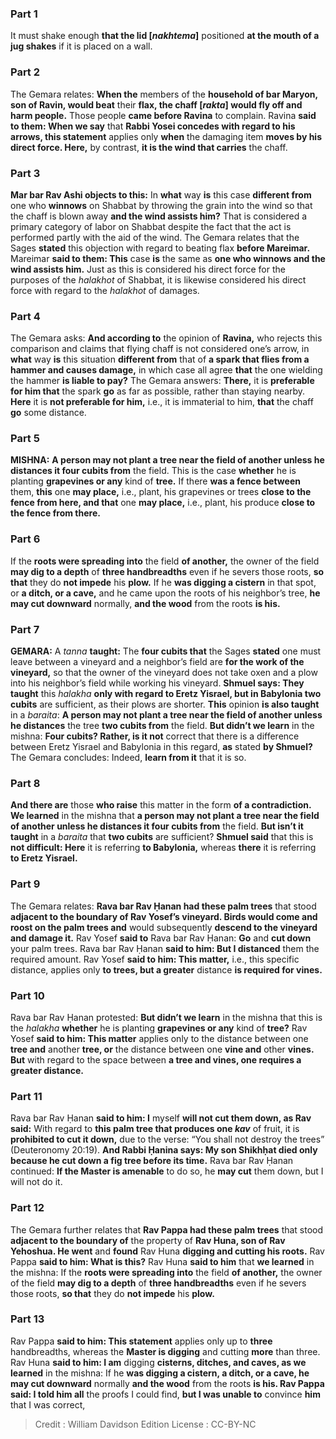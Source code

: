 
### Part 1
It must shake enough <b>that the lid [<i>nakhtema</i>]</b> positioned <b>at the mouth of a jug shakes</b> if it is placed on a wall.

### Part 2
The Gemara relates: <b>When the</b> members of the <b>household of bar Maryon, son of Ravin, would beat</b> their <b>flax, the chaff [<i>rakta</i>] would fly off and harm people.</b> Those people <b>came before Ravina</b> to complain. Ravina <b>said to them: When we say</b> that <b>Rabbi Yosei concedes with regard to his arrows, this statement</b> applies only <b>when</b> the damaging item <b>moves by his direct force. Here,</b> by contrast, <b>it is the wind that carries</b> the chaff.

### Part 3
<b>Mar bar Rav Ashi objects to this:</b> In <b>what</b> way <b>is</b> this case <b>different from</b> one who <b>winnows</b> on Shabbat by throwing the grain into the wind so that the chaff is blown away <b>and the wind assists him?</b> That is considered a primary category of labor on Shabbat despite the fact that the act is performed partly with the aid of the wind. The Gemara relates that the Sages <b>stated</b> this objection with regard to beating flax <b>before Mareimar.</b> Mareimar <b>said to them: This</b> case <b>is</b> the same as <b>one who winnows and the wind assists him.</b> Just as this is considered his direct force for the purposes of the <i>halakhot</i> of Shabbat, it is likewise considered his direct force with regard to the <i>halakhot</i> of damages.

### Part 4
The Gemara asks: <b>And according to</b> the opinion of <b>Ravina,</b> who rejects this comparison and claims that flying chaff is not considered one’s arrow, in <b>what</b> way <b>is</b> this situation <b>different from</b> that of <b>a spark that flies from a hammer and causes damage,</b> in which case all agree <b>that</b> the one wielding the hammer <b>is liable to pay?</b> The Gemara answers: <b>There,</b> it is <b>preferable for him that</b> the spark <b>go</b> as far as possible, rather than staying nearby. <b>Here</b> it is <b>not preferable for him,</b> i.e., it is immaterial to him, <b>that</b> the chaff <b>go</b> some distance.

### Part 5
<strong>MISHNA:</strong> <b>A person may not plant a tree near the field of another unless he distances it four cubits from</b> the field. This is the case <b>whether</b> he is planting <b>grapevines or any</b> kind of <b>tree.</b> If there <b>was a fence between</b> them, <b>this</b> one <b>may place,</b> i.e., plant, his grapevines or trees <b>close to the fence from here, and that</b> one <b>may place,</b> i.e., plant, his produce <b>close to the fence from there.</b>

### Part 6
If the <b>roots were spreading into</b> the field <b>of another,</b> the owner of the field <b>may dig to a depth</b> of <b>three handbreadths</b> even if he severs those roots, <b>so that</b> they do <b>not impede</b> his <b>plow.</b> If he <b>was digging a cistern</b> in that spot, or <b>a ditch, or a cave,</b> and he came upon the roots of his neighbor’s tree, <b>he may cut downward</b> normally, <b>and the wood</b> from the roots <b>is his.</b>

### Part 7
<strong>GEMARA:</strong> A <i>tanna</i> <b>taught:</b> The <b>four cubits that</b> the Sages <b>stated</b> one must leave between a vineyard and a neighbor’s field are <b>for the work of the vineyard,</b> so that the owner of the vineyard does not take oxen and a plow into his neighbor’s field while working his vineyard. <b>Shmuel says: They taught</b> this <i>halakha</i> <b>only with regard to Eretz Yisrael, but in Babylonia two cubits</b> are sufficient, as their plows are shorter. <b>This</b> opinion <b>is also taught</b> in a <i>baraita</i>: <b>A person may not plant a tree near the field of another unless he distances</b> the tree <b>two cubits from</b> the field. <b>But didn’t we learn</b> in the mishna: <b>Four cubits? Rather, is it not</b> correct that there is a difference between Eretz Yisrael and Babylonia in this regard, <b>as</b> stated <b>by Shmuel?</b> The Gemara concludes: Indeed, <b>learn from it</b> that it is so.

### Part 8
<b>And there are</b> those <b>who raise</b> this matter in the form <b>of a contradiction. We learned</b> in the mishna that <b>a person may not plant a tree near the field of another unless he distances it four cubits from</b> the field. <b>But isn’t it taught</b> in a <i>baraita</i> that <b>two cubits</b> are sufficient? <b>Shmuel said</b> that this is <b>not difficult: Here</b> it is referring <b>to Babylonia,</b> whereas <b>there</b> it is referring <b>to Eretz Yisrael.</b>

### Part 9
The Gemara relates: <b>Rava bar Rav Ḥanan had these palm trees</b> that stood <b>adjacent to the boundary of Rav Yosef’s vineyard. Birds would come and roost on the palm trees and</b> would subsequently <b>descend to the vineyard and damage it.</b> Rav Yosef <b>said to</b> Rava bar Rav Ḥanan: <b>Go</b> and <b>cut down</b> your palm trees. Rava bar Rav Ḥanan <b>said to him: But I distanced</b> them the required amount. Rav Yosef <b>said to him: This matter,</b> i.e., this specific distance, applies only <b>to trees, but a greater</b> distance <b>is required for vines.</b>

### Part 10
Rava bar Rav Ḥanan protested: <b>But didn’t we learn</b> in the mishna that this is the <i>halakha</i> <b>whether</b> he is planting <b>grapevines or any</b> kind of <b>tree?</b> Rav Yosef <b>said to him: This matter</b> applies only to the distance between one <b>tree and</b> another <b>tree, or</b> the distance between one <b>vine and</b> other <b>vines. But</b> with regard to the space between <b>a tree and vines, one requires a greater distance.</b>

### Part 11
Rava bar Rav Ḥanan <b>said to him: I</b> myself <b>will not cut them down, as Rav said:</b> With regard to <b>this palm tree that produces one <i>kav</i></b> of fruit, it is <b>prohibited to cut it down,</b> due to the verse: “You shall not destroy the trees” (Deuteronomy 20:19). <b>And Rabbi Ḥanina says: My son Shikhḥat died only because he cut down a fig tree before its time.</b> Rava bar Rav Ḥanan continued: <b>If the Master is amenable</b> to do so, he <b>may cut</b> them down, but I will not do it.

### Part 12
The Gemara further relates that <b>Rav Pappa had these palm trees</b> that stood <b>adjacent to the boundary of</b> the property of <b>Rav Huna, son of Rav Yehoshua. He went</b> and <b>found</b> Rav Huna <b>digging and cutting his roots.</b> Rav Pappa <b>said to him: What is this?</b> Rav Huna <b>said to him</b> that <b>we learned</b> in the mishna: If the <b>roots were spreading into</b> the field <b>of another,</b> the owner of the field <b>may dig to a depth</b> of <b>three handbreadths</b> even if he severs those roots, <b>so that</b> they do <b>not impede</b> his <b>plow.</b>

### Part 13
Rav Pappa <b>said to him: This statement</b> applies only up to <b>three</b> handbreadths, whereas the <b>Master is digging</b> and cutting <b>more</b> than three. Rav Huna <b>said to him: I am</b> digging <b>cisterns, ditches, and caves, as we learned</b> in the mishna: If he <b>was digging a cistern, a ditch, or a cave, he may cut downward</b> normally <b>and the wood</b> from the roots <b>is his. Rav Pappa said: I told him all</b> the proofs I could find, <b>but I was unable to</b> convince <b>him</b> that I was correct,

>Credit : William Davidson Edition
>License : CC-BY-NC